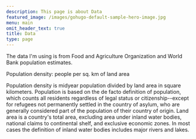 ```yaml
---
description: This page is about Data
featured_image: /images/gohugo-default-sample-hero-image.jpg
menu: main
omit_header_text: true
title: Data
type: page
---
```


The data I'm using is from Food and Agriculture Organization and World Bank population estimates.

Population density:  people per sq. km of land area

Population density is midyear population divided by land area in square kilometers. Population is based on the de facto definition of population, which counts all residents regardless of legal status or citizenship--except for refugees not permanently settled in the country of asylum, who are generally considered part of the population of their country of origin. Land area is a country's total area, excluding area under inland water bodies, national claims to continental shelf, and exclusive economic zones. In most cases the definition of inland water bodies includes major rivers and lakes.